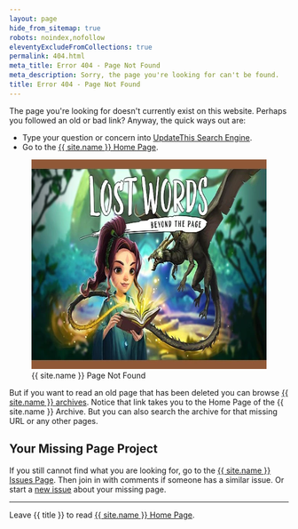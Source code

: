 ```yaml
---
layout: page
hide_from_sitemap: true
robots: noindex,nofollow
eleventyExcludeFromCollections: true
permalink: 404.html
meta_title: Error 404 - Page Not Found
meta_description: Sorry, the page you're looking for can't be found.
title: Error 404 - Page Not Found
---
```


The page you're looking for doesn't currently exist on this website. Perhaps you followed an old or bad link? Anyway, the quick ways out are:
- Type your question or concern into <a href="https://cse.google.com/cse?cof=FORID:0&cx=partner-pub-4857169685716700:9780732506">UpdateThis Search Engine</a>.
- Go to the <a href="/">{{ site.name }} Home Page</a>.

<figure class="inner">
<img src="images/updatethis-com-page-not-found.webp" alt="{{ site.name }} Page Not Found" width="610" height="377">
  <figcaption>{{ site.name }} Page Not Found</figcaption>
</figure>

But if you want to read an old page that has been deleted you can browse <a href="https://web.archive.org/web/20211009060323/https://updatethis.com/">{{ site.name }} archives</a>. Notice that link takes you to the Home Page of the {{ site.name }} Archive. But you can also search the archive for that missing URL or any other pages.

## Your Missing Page Project

If you still cannot find what you are looking for, go to the <a href="https://github.com/kct2020/updatethis-com-11ta/issues">{{ site.name }} Issues Page</a>. Then join in with comments if someone has a similar issue. Or start a <a href="https://github.com/kct2020/updatethis-com-11ta/issues/new/chose">new issue</a> about your missing page.

<hr />

Leave {{ title }} to read <a href="/">{{ site.name }} Home Page</a>.